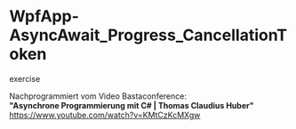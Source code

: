 # WpfApp-AsyncAwait_Progress_CancellationToken
exercise

Nachprogrammiert vom Video Bastaconference:  
**"Asynchrone Programmierung mit C# | Thomas Claudius Huber"**  
https://www.youtube.com/watch?v=KMtCzKcMXgw
